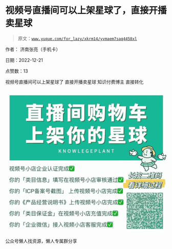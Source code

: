 # 视频号直播间可以上架星球了，直接开播卖星球

> 原文：[`www.yuque.com/for_lazy/xkrm14/yvmaem7saq4458xl`](https://www.yuque.com/for_lazy/xkrm14/yvmaem7saq4458xl)

作者： 济南张亮（手机卡）

日期：2022-12-21

点赞数：13

视频号直播间可以上架星球了 直接开播卖星球 知识付费博主 直接转化

![](img/409190622d1eca3fd0e38e69f4982020.png)

公众号懒人找资源，懒人专属群分享

